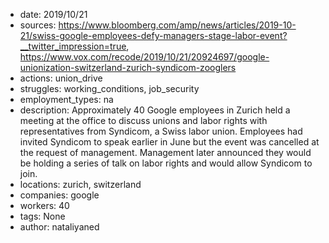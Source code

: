 - date: 2019/10/21
- sources: https://www.bloomberg.com/amp/news/articles/2019-10-21/swiss-google-employees-defy-managers-stage-labor-event?__twitter_impression=true, https://www.vox.com/recode/2019/10/21/20924697/google-unionization-switzerland-zurich-syndicom-zooglers
- actions: union_drive
- struggles: working_conditions, job_security
- employment_types: na
- description: Approximately 40 Google employees in Zurich held a meeting at the office to discuss unions and labor rights with representatives from Syndicom, a Swiss labor union. Employees had invited Syndicom to speak earlier in June but the event was cancelled at the request of management. Management later announced they would be holding a series of talk on labor rights and would allow Syndicom to join.
- locations: zurich, switzerland
- companies: google
- workers: 40
- tags: None
- author: nataliyaned
